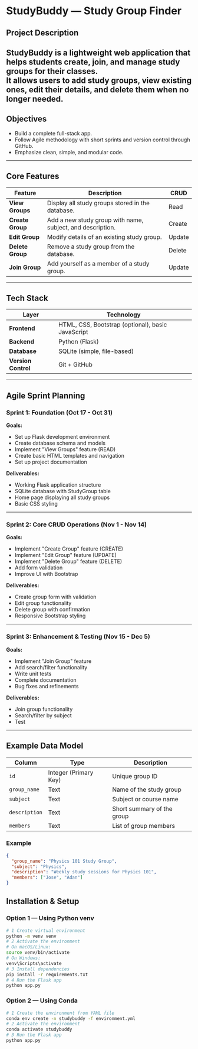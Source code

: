 # StudyBuddy — Study Group Finder
## Project Description
**StudyBuddy** is a lightweight web application that helps students create, join, and manage study groups for their classes.  
It allows users to add study groups, view existing ones, edit their details, and delete them when no longer needed.  
---
## Objectives 
- Build a complete full-stack app.  
- Follow Agile methodology with short sprints and version control through GitHub.  
- Emphasize clean, simple, and modular code.
---
## Core Features
| Feature | Description | CRUD |
|----------|--------------|------|
| **View Groups** | Display all study groups stored in the database. | Read |
| **Create Group** | Add a new study group with name, subject, and description. | Create |
| **Edit Group** | Modify details of an existing study group. | Update |
| **Delete Group** | Remove a study group from the database. | Delete |
| **Join Group** | Add yourself as a member of a study group. | Update |
---
## Tech Stack
| Layer | Technology |
|-------|-------------|
| **Frontend** | HTML, CSS, Bootstrap (optional), basic JavaScript |
| **Backend** | Python (Flask) |
| **Database** | SQLite (simple, file-based) |
| **Version Control** | Git + GitHub |
---
## Agile Sprint Planning

### Sprint 1: Foundation (Oct 17 - Oct 31)
**Goals:**
- Set up Flask development environment
- Create database schema and models
- Implement "View Groups" feature (READ)
- Create basic HTML templates and navigation
- Set up project documentation

**Deliverables:**
- Working Flask application structure
- SQLite database with StudyGroup table
- Home page displaying all study groups
- Basic CSS styling

---

### Sprint 2: Core CRUD Operations (Nov 1 - Nov 14)
**Goals:**
- Implement "Create Group" feature (CREATE)
- Implement "Edit Group" feature (UPDATE)
- Implement "Delete Group" feature (DELETE)
- Add form validation
- Improve UI with Bootstrap

**Deliverables:**
- Create group form with validation
- Edit group functionality
- Delete group with confirmation
- Responsive Bootstrap styling

--- 

### Sprint 3: Enhancement & Testing (Nov 15 - Dec 5)
**Goals:**
- Implement "Join Group" feature
- Add search/filter functionality
- Write unit tests
- Complete documentation
- Bug fixes and refinements

**Deliverables:**
- Join group functionality
- Search/filter by subject
- Test

---

## Example Data Model
| Column | Type | Description |
|---------|------|-------------|
| `id` | Integer (Primary Key) | Unique group ID |
| `group_name` | Text | Name of the study group |
| `subject` | Text | Subject or course name |
| `description` | Text | Short summary of the group |
| `members` | Text | List of group members |

### Example
```json
{
  "group_name": "Physics 101 Study Group",
  "subject": "Physics",
  "description": "Weekly study sessions for Physics 101",
  "members": ["Jose", "Adan"]
}
```

## Installation & Setup

### Option 1 — Using Python venv
```bash
# 1️ Create virtual environment
python -m venv venv
# 2️ Activate the environment
# On macOS/Linux:
source venv/bin/activate
# On Windows:
venv\Scripts\activate
# 3️ Install dependencies
pip install -r requirements.txt
# 4️ Run the Flask app
python app.py
```
### Option 2 — Using Conda
```bash
# 1 Create the environment from YAML file
conda env create -n studybuddy -f environment.yml
# 2️ Activate the environment
conda activate studybuddy
# 3️ Run the Flask app
python app.py
```
